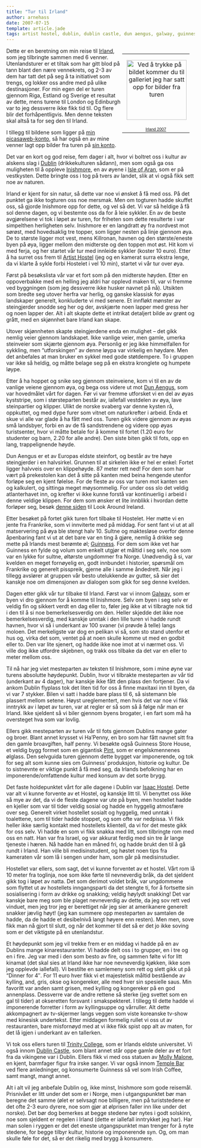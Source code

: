 ```yaml
---
title: "Tur til Irland"
author: arnehass
date: 2007-07-15
template: article.jade
tags: artist hostel, dublin, dublin castle, dun aengus, galway, guinness, guinness store house, ha'penny, inishmore, irish coffee, Irland, isaac hostel, isle of aran, killronan, molly malone, pint, temple bar, trinity college
---
```


<table style="float:right;width:194px;">
<tbody><tr>
<td style="background:transparent url('http://picasaweb.google.com/f/img/transparent_album_background.gif') no-repeat scroll left center;height:194px;" align="center"><a href="http://picasaweb.google.com/arne.hassel/Irland2007"><img src="http://lh5.google.com/arne.hassel/Rqp3SkphVdE/AAAAAAAABCA/zBNHR7cW7gU/s160-c/Irland2007.jpg" style="margin:1px 0 0 4px;" alt="Ved å trykke på bildet kommer du til galleriet jeg har satt opp for bilder fra turen" height="160" width="160"></a></td>
</tr>
<tr>
<td style="text-align:center;font-family:arial,sans-serif;font-size:11px;"><a href="http://picasaweb.google.com/arne.hassel/Irland2007">Irland 2007</a></td>
</tr>
</tbody></table>
<p>Dette er en beretning om min reise til <a href="http://en.wikipedia.org/wiki/Ireland">Irland</a>, som jeg tilbringte sammen med 6 venner. Utenlandsturer er et tiltak som har gitt blod på tann blant den nære vennekrets, og 2-3 av dem har tatt det på seg å ta initiativet som trengs, og lokker oss andre med på ulike destinasjoner. For min egen del er turen gjennom Riga, Estland og Sverige et resultat av dette, mens turene til London og Edinburgh var to jeg dessverre ikke fikk tid til. Og flere blir det forhåpentligvis. Men denne teksten skal altså ta for seg den til Irland.</p>
<span class="more"></span>
<p>I tillegg til bildene som ligger på <a href="http://picasaweb.google.com/arne.hassel/Irland2007">min picasaweb-konto</a>, så har også en av mine venner lagt opp bilder fra turen på <a href="http://picasaweb.google.com/andersdale/Irland">sin konto</a>.</p>
<p>Det var en kort og god reise, fem dager i alt, hvor vi boltret oss i kultur av alskens slag i <a href="http://no.wikipedia.org/wiki/Dublin">Dublin</a> (drikkekulturen sådann), men som også ga oss muligheten til å oppleve <a href="http://en.wikipedia.org/wiki/Inishmore">Inishmore</a>, en av øyene i <a href="http://en.wikipedia.org/wiki/Aran_Islands">Isle of Aran</a>, som er på vestkysten. Dette bringte oss i tog på tvers av landet, slik at vi også fikk sett noe av naturen.</p>
<p>Irland er kjent for sin natur, så dette var noe vi ønsket å få med oss. På det punktet ga ikke togturen oss noe mersmak. Men om togturen hadde skuffet oss, så gjorde Inishmore opp for dette, og vel så det. Vi var så heldige å få sol denne dagen, og vi bestemte oss da for å leie sykkler. En av de beste avgjørelsene vi tok i løpet av turen, for friheten som dette resulterte i var simpelthen herligheten selv. Inishmore er en langdratt øy fra nordvest mot sørøst, med hovedsaklig tre topper, som ligger nesten på linje gjennom øya. De to største ligger mot vest, mens Killronan, havnen og den største/eneste byen på øya, ligger mellom den midterste og den toppen mot øst. Hit kom vi med ferja, og her startet vår tur med innleide sykkler (koster 10 euro). Etter å ha surret oss frem til <a href="http://www.hostelworld.com/hosteldetails.php/TheArtistsHostel-AranIslands-16892">Artist Hostel</a> (jeg og en kamerat surra ekstra lenge, da vi klarte å sykle forbi Hostelet i vel 10 min), startet vi vår tur over øya.</p>
<p>Først på besøkslista vår var et fort som på den midterste høyden. Etter en oppoverbakke med en helling jeg aldri har opplevd maken til, var vi fremme ved byggningen (som jeg dessverre ikke husker navnet på nå). Utsikten som bredte seg utover herfra var herlig, og ganske klassisk for øyas landskaper generelt, konkluderte vi med senere. Et innfløkt mønster av steingjerder snodde seg her og der, avskjærte noen lapper med gress her og noen lapper der. Alt i alt skapte dette et intrikat detaljert bilde av grønt og grått, med en skjønnhet bare Irland kan skape.</p>
<p>Utover skjønnheten skapte steingjerdene enda en mulighet – det gikk nemlig veier gjennom landskapet. Ikke vanlige veier, men gamle, umerka steinveier som skjærte gjennom øya. Personlig er jeg ikke himmelfallen for sykkling, men “utforskingen” av denne løypa var virkelig en høydare. Men det anbefales at man bruker en sykkel med gode støtdempere. To i gruppen var ikke så heldig, og måtte belage seg på en ekstra kronglete og humpete løype.</p>
<p>Etter å ha hoppet og snike seg gjennom steinveiene, kom vi til en av de vanlige veiene gjennom øya, og bega oss videre ut mot <a href="http://en.wikipedia.org/wiki/Dun_Aengus">Dun Aengus</a>, som var hovedmålet vårt for dagen. Før vi var fremme utforsket vi en del av øyas kyststripe, som i størsteparten består av, iallefall vestdelen av øya, lave steinpartier og klipper. Ulikt de norske svaberg var denne kysten rå, oppkuttet, og med dype furer som vitnet om naturkrefter i arbeid. Enda et skue vi alle var glade å ha fått med oss. Turen gikk videre gjennom av øyas små landsbyer, forbi en av de få sandstrendene og videre opp øyas turistsenter, hvor vi måtte betale for å komme til fortet (1.20 euro for studenter og barn, 2.20 for alle andre). Den siste biten gikk til fots, opp en lang, trappelignende høyde.</p>
<p>Dun Aengus er et av Europas eldste steinfort, og består av tre høye steingjerder i en halvsirkel. Grunnen til at sirkelen ikke er hel er enkel: Fortet ligger halvveis over en klippehøyde. 87 meter rett ned! For dem som har vært på prekestolen kan det å sitte på kanten med beina hengende utenfor forløpe seg en kjent følelse. For de fleste av oss var turen mot kanten sen og kalkulert, og sittinga meget møysommelig. For under oss slo det veldig atlanterhavet inn, og krefter vi ikke kunne forstå var kontinuerlig i arbeid i denne veldige klippen. For dem som ønsker et lite innblikk i hvordan dette forløper seg, besøk <a href="http://www.lookaroundireland.com/araninteractive/dunaengus.htm">denne siden</a> til Look Around Ireland.</p>
<p>Etter besøket på fortet gikk turen fort tilbake til Hostelet. Her møtte vi en jente fra Frankrike, som vi innviterte med på middag. For sent fant vi ut at all matservering på øya ble stengt halv 10. Sultne og maktesløse overfor denne åpenbaring fant vi ut at det bare var en ting å gjøre, nemlig å drikke seg mette på Irlands mest berømte øl; <a href="http://en.wikipedia.org/wiki/Guinness">Guinness</a>. For dem som ikke vet har Guinness en fylde og volum som enkelt utgjør et måltid i seg selv, noe som var en lykke for sultne, øltørste ungdommer fra Norge. Unødvendig å si, var kvelden en meget fornøyelig en, godt innbundet i historier, spørsmål om Frankrike og generelt pisspreik, gjerne alle i samme åndedrett. Når jeg i tillegg avslører at gruppen vår besto utelukkende av gutter, så sier det kanskje noe om dimensjonen av dialogen som gikk for seg denne kvelden.</p>
<p>Dagen etter gikk vår tur tilbake til Irland. Først var vi innom <a href="http://en.wikipedia.org/wiki/Galway">Galway</a>, som er byen vi dro gjennom for å komme til Inishmore. Selv om byen i seg selv er veldig fin og sikkert verdt en dag eller to, føler jeg ikke at vi tilbragte nok tid i den til å si noe bemerkelsesverdig om den. Heller skjedde det ikke noe bemerkelsesverdig, med kanskje unntak i den lille turen vi hadde rundt havnen, hvor vi så i underkant av 100 svaner (vi prøvde å telle) langs moloen. Det merkeligste var dog en pelikan vi så, som sto stand utenfor et hus og, virka det som, ventet på at noen skulle komme ut med en godbit eller to. Den var lite sjenert, og hadde ikke noe imot at vi nærmet oss. Vi ville dog ikke  utfordre skjebnen, og trakk oss tilbake da det var en eller to meter mellom oss.</p>
<p>Til nå har jeg viet mesteparten av teksten til Inishmore, som i mine øyne var turens absolutte høydepunkt. Dublin, hvor vi tilbrakte mesteparten av vår tid (underkant av 4 dager), har kanskje ikke fått den plass den fortjener. Da vi ankom Dublin flyplass tok det liten tid for oss å finne maxitaxi inn til byen, da vi var 7 stykker. Bilen vi satt i hadde bare plass til 6, så sistemann ble plassert mellom setene. Høyst ureglementert, men hvis det var noe vi fikk inntrykk av i løpet av turen, var at regler er så som så å følge når man er Irland. Ikke sjeldent så vi biler gjennom byens brogater, i en fart som må ha oversteget hva som var lovlig.</p>
<p>Ellers gikk mesteparten av turen vår til fots gjennom Dublins mange gater og broer. Blant annet krysset vi Ha’Penny, en bro som har fått navnet sitt fra den gamle broavgiften, half penny. Vi besøkte også Guinness Store House, et veldig bygg formet som en gigantisk <a href="http://en.wikipedia.org/wiki/Pint">Pint</a>, som er engelskmennenes ølglass. Den selvguida turen gjennom dette bygget var imponerende, og tok for seg alt som kunne sies om Guinness’ produksjon, historie og kultur. De to sistnevnte er viktige punkt å få med seg, da Irlands befolkning har en imponerende/omfattende kultur med konsum av det sorte brygg.</p>
<p>Det faste holdepunktet vårt for alle dagene i Dublin var <a href="http://www.isaacs.ie/isaacs_hostel/">Isaac Hostel</a>. Dette var alt vi kunne forvente av et Hostel, og kanskje litt til. Vi benyttet oss ikke så mye av det, da vi de fleste dagene var ute på byen, men hostellet hadde en kjeller som var til tider veldig sosial og hadde en hyggelig atmosfære over seg. Generelt virket hostellet sosialt og hyggelig, med unntak i toalettene, som til tider hadde stoppet, og som ofte var nedpissa. Vi fikk heller ikke særlig kontakt med hostellets klientell, da vi for det meste gikk for oss selv. Vi hadde en som vi fikk snakka med litt, som tilbringte rom med oss en natt. Han var fra Israel, og var akkurat ferdig med sin tre år lange tjeneste i hæren. Nå hadde han en måned fri, og hadde brukt den til å gå rundt i Irland. Han ville bli medisinstudent, og høstet noen tips fra kameraten vår som lå i sengen under ham, som går på medisinstudier.</p>
<p>Hostellet var ellers, som sagt, det vi kunne forventet av et hostel. Vårt rom lå 10 meter fra toglinja, noe som ikke førte til nevneverdig bråk, da det sjeldent gikk tog i løpet av natta. Det som derimot voldet bråk, var ungdommene som flyttet ut av hostellets inngangsparti da det stengte ti, for å fortsette sin sosialisering i form av drikke og snakking; veldig høylydt snakking! Det var kanskje bare meg som ble plaget nevneverdig av dette, da jeg sov rett ved vinduet, men jeg tror jeg er berettiget når jeg sier at amerikanere generelt snakker jævlig høyt! (jeg kan summere opp mesteparten av samtalen de hadde, da de hadde et desibelnivå langt høyere enn resten). Men men, sove fikk man nå gjort til slutt, og når det kommer til det så er det jo ikke soving som er det viktigste på en utenlandstur.</p>
<p>Et høydepunkt som jeg vil trekke frem er en middag vi hadde på en av Dublins mange kinarestauranter. Vi hadde delt oss i to grupper, en i tre og en i fire. Jeg var med i den som besto av fire, og sammen følte vi for litt kinamat (det skal sies at Irland ikke har noe nevneverdig kjøkken, ikke som jeg opplevde iallefall). Vi bestilte en samlemeny som rett og slett gikk ut på “Dinner for 4″. For 11 euro hver fikk vi et majestetisk måltid bestående av kylling, and, gris, okse og kongereker, alle med hver sin spesielle saus. Min favoritt var anden samt grisen, med kylling og kongereker på en god annenplass. Dessverre var de andre rettene så sterke (jeg svettet som en gal til tider) at okseretten forsvant i smakspekteret. I tillegg til dette hadde vi imponerende forretter i form av kyllingsuppe og vårruller. Alt dette akkompagnert av tv-skjermer langs veggen som viste koreanske tv-show med kinesisk undertekst. Etter middagen formelig rullet vi oss ut av restauranten, bare misfornøyd med at vi ikke fikk spist opp alt av maten, for det lå igjen i underkant av en tallerken.</p>
<p>Vi tok oss ellers turen til <a href="http://en.wikipedia.org/wiki/Trinity_College%2C_Dublin">Trinity College</a>, som er Irlands eldste universitet. Vi også innom <a href="http://no.wikipedia.org/wiki/Dublin_Castle">Dublin Castle</a>, som blant annet står oppe gamle deler av et fort fra da vikingene var i Dublin. Ellers fikk vi med oss statuen av <a href="http://en.wikipedia.org/wiki/Molly_Malone">Molly Malone</a>, en kjent, barmfager figur fra irske sanger. Vi var også innom <a href="http://en.wikipedia.org/wiki/Temple_Bar,_Dublin">Temple Bar</a> ved flere anledninger, og konsumerte Guinness så vel som Irish Coffee, samt mangt, mangt annet.</p>
<p>Alt i alt vil jeg anbefale Dublin og, ikke minst, Inishmore som gode reisemål. Prisnivået er litt under det som er i Norge, men i utgangspunktet bør man beregne det samme (ølet er selvsagt noe billigere, men på turiststedene er det ofte 2-3 euro dyrere, noe som gjør at ølprisen faller inn like under det norske). Det bør dog bemerkes at begge stedene bør nytes i godt solskinn, noe som sjeldent er regelen i Irland (dette er iallefall inntrykket jeg har). Har man solen i ryggen er det det eneste utgangspunktet man trenger for å nyte stedene, for begge tilbyr kultur, historie og imponerende syn. Og, om man skulle føle for det, så er det rikelig med brygg å konsumere.</p>
